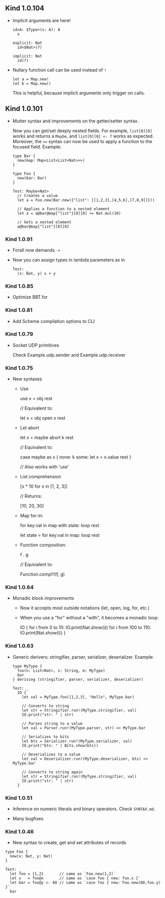 ## Kind 1.0.104

- Implicit arguments are here!

    ```
    id<A: $Type>(x: A): A
      x

    explicit: Nat
      id<$Nat>(7)

    implicit: Nat
      id(7)
    ```

- Nullary function call can be used instead of `!`

    ```
    let a = Map.new!
    let b = Map.new()
    ```

    This is helpful, because implicit arguments only trigger on calls.

## Kind 1.0.101

- Mutter syntax and improvements on the getter/setter syntax.

  Now you can get/set deeply nested fields.  For example, `list[0][0]` works and
  returns a `Maybe`, and `list[0][0] <- 7` works as expected. Moreover, the `<=`
  syntax can now be used to apply a function to the focused field. Example:

  ```
  type Bar {
    new(map: Map<List<List<Nat>>>)
  }

  type Foo {
    new(bar: Bar)
  }

  Test: Maybe<Nat>
    // Creates a value
    let a = Foo.new(Bar.new({"list": [[1,2,3],[4,5,6],[7,8,9]]}))

    // Applies a function to a nested element
    let a = a@bar@map{"list"}[0][0] <= Nat.mul(10)

    // Gets a nested element
    a@bar@map{"list"}[0][0]
  ```

### Kind 1.0.91

- Forall now demands `->`

- Now you can assign types in lambda parameters as in

    ```
    Test: _
      (x: Nat, y) x + y
    ```

### Kind 1.0.85

- Optimize BBT.for

### Kind 1.0.81

- Add Scheme compilation options to CLI

### Kind 1.0.79

- Socket UDP primitives

    Check Example.udp.sender and Example.udp.receiver

### Kind 1.0.75

- New syntaxes
    
    - Use

        use x = obj
        rest

        // Equivalent to:

        let x = obj
        open x
        rest

    - Let abort
        
        let x = maybe abort k
        rest

        // Equivalent to:

        case maybe as x {
          none: k
          some: 
            let x = x.value
            rest
        }

        // Also works with 'use'

    - List comprehension

        [x * 10 for x in [1, 2, 3]]

        // Returns:

        [10, 20, 30]

    - Map for-in:

        for key:val in map with state:
          loop
        rest

        let state = for key:val in map:
          loop
        rest

    - Function composition:

        f . g

        // Equivalent to:

        Function.comp!!!(f, g)

### Kind 1.0.64

- Monadic block improvements

  - Now it accepts most outside notations (let, open, log, for, etc.)

  - When you use a "for" without a "with", it becomes a monadic loop:
    
      IO {
        for i from 0 to 10:
          IO.print(Nat.show(i))
        for i from 100 to 110:
          IO.print(Nat.show(i))
      }
      
### Kind 1.0.63

- Generic derivers: stringifier, parser, serializer, deserializer. Example:

    ```
    type MyType {
      foo(n: List<Nat>, s: String, m: MyType)
      bar
    } deriving (stringifier, parser, serializer, deserializer)

    Test: _
      IO {
        let val = MyType.foo([1,2,3], "Hello", MyType.bar)

        // Converts to string
        let str = Stringifier.run!(MyType.stringifier, val)
        IO.print("str: " | str)

        // Parses string to a value
        let val = Parser.run!(MyType.parser, str) <> MyType.bar

        // Serializes to bits
        let bts = Serializer.run!(MyType.serializer, val)
        IO.print("bts: " | Bits.show(bts))

        // Deserializes to a value
        let val = Deserializer.run!(MyType.deserializer, bts) <> MyType.bar

        // Converts to string again
        let str = Stringifier.run!(MyType.stringifier, val)
        IO.print("str: " | str)
      }
    ```
    
      
### Kind 1.0.51

- Inference on numeric literals and binary operators. Check `SYNTAX.md`.

- Many bugfixes
     
      
### Kind 1.0.46

- New syntax to create, get and set attributes of records

```
type Foo {
  new(x: Nat, y: Nat)
}

Test: _
  let foo = {1,2}       // same as `Foo.new(1,2)`
  let x   = foo@x       // same as `case foo { new: foo.x }`
  let bar = foo@y <- 80 // same as `case foo { new: Foo.new(80,foo.y) }`
  bar
```
